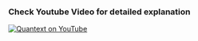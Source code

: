 ### Check Youtube Video for detailed explanation



[![Quantext on YouTube](http://img.youtube.com/vi/gopjGcgciXg/0.jpg)](http://www.youtube.com/watch?v=gopjGcgciXg "Auction Market Theory for intraday Trading")
